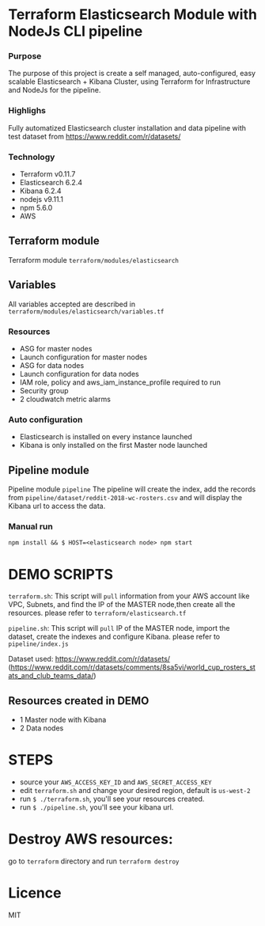 # Terraform Elasticsearch Module with NodeJs CLI pipeline


### Purpose
The purpose of this project is create a self managed, auto-configured, easy scalable Elasticsearch + Kibana Cluster, using Terraform for Infrastructure and NodeJs for the pipeline.


### Highlighs
Fully automatized Elasticsearch cluster installation and data pipeline with test dataset from https://www.reddit.com/r/datasets/


### Technology
 - Terraform v0.11.7
 - Elasticsearch 6.2.4
 - Kibana 6.2.4
 - nodejs v9.11.1
 - npm 5.6.0
 - AWS


## Terraform module
Terraform module `terraform/modules/elasticsearch`


## Variables
All variables accepted are described in `terraform/modules/elasticsearch/variables.tf`


### Resources
 - ASG for master nodes
 - Launch configuration for master nodes
 - ASG for data nodes
 - Launch configuration for data nodes
 - IAM role, policy and aws_iam_instance_profile required to run
 - Security group
 - 2 cloudwatch metric alarms

### Auto configuration
 - Elasticsearch is installed on every instance launched
 - Kibana is only installed on the first Master node launched


## Pipeline module
Pipeline module `pipeline`
The pipeline will create the index, add the records from `pipeline/dataset/reddit-2018-wc-rosters.csv` and will display the Kibana url to access the data.


### Manual run

`npm install && $ HOST=<elasticsearch node> npm start`


# DEMO SCRIPTS
`terraform.sh`: This script will `pull` information from your AWS account like VPC, Subnets, and find the IP of the MASTER node,then create all the resources.
please refer to `terraform/elasticsearch.tf`

`pipeline.sh`: This script will `pull` IP of the MASTER node, import the dataset, create the indexes and configure Kibana.
please refer to `pipeline/index.js`

Dataset used: https://www.reddit.com/r/datasets/ (https://www.reddit.com/r/datasets/comments/8sa5vi/world_cup_rosters_stats_and_club_teams_data/)


## Resources created in DEMO
 - 1 Master node with Kibana
 - 2 Data nodes


# STEPS
 - source your `AWS_ACCESS_KEY_ID` and `AWS_SECRET_ACCESS_KEY`
 - edit `terraform.sh` and change your desired region, default is `us-west-2`
 - run `$ ./terraform.sh`, you'll see your resources created.
 - run `$ ./pipeline.sh`, you'll see your kibana url.


# Destroy AWS resources:
go to `terraform` directory and run `terraform destroy`


# Licence
MIT
